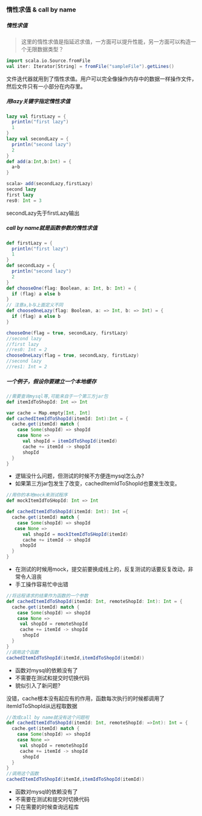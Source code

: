 ### 惰性求值 & call by name

##### 惰性求值

> 这里的惰性求值是指延迟求值，一方面可以提升性能，另一方面可以构造一个无限数据类型？

```scala
import scala.io.Source.fromFile
val iter: Iterator[String] = fromFile("sampleFile").getLines()
```

文件迭代器就用到了惰性求值。用户可以完全像操作内存中的数据一样操作文件，然后文件只有一小部分在内存里。

##### 用lazy关键字指定惰性求值

```scala
lazy val firstLazy = {
  println("first lazy")
  1
}
lazy val secondLazy = {
  println("second lazy")
  2
} 
def add(a:Int,b:Int) = {
  a+b
}
```

```scala
scala> add(secondLazy,firstLazy)
second lazy
first lazy
res0: Int = 3
```

secondLazy先于firstLazy输出

##### call by name就是函数参数的惰性求值

```scala
def firstLazy = {
  println("first lazy")
  1
}
def secondLazy = {
  println("second lazy")
  2
}
def chooseOne(flag: Boolean, a: Int, b: Int) = {
  if (flag) a else b
}
// 注意a,b与上面定义不同
def chooseOneLazy(flag: Boolean, a: => Int, b: => Int) = {
  if (flag) a else b
}
```

```scala
chooseOne(flag = true, secondLazy, firstLazy)
//second lazy
//first lazy
//res0: Int = 2
chooseOneLazy(flag = true, secondLazy, firstLazy)
//second lazy
//res1: Int = 2
```

##### 一个例子，假设你要建立一个本地缓存

```scala
//需要查询mysql等,可能来自于一个第三方jar包
def itemIdToShopId: Int => Int 

var cache = Map.empty[Int, Int]
def cachedItemIdToShopId(itemId: Int):Int = {
  cache.get(itemId) match {
    case Some(shopId) => shopId
    case None =>
      val shopId = itemIdToShopId(itemId)
      cache += itemId -> shopId
      shopId
  }
}
```

- 逻辑没什么问题，但测试的时候不方便连mysql怎么办?
- 如果第三方jar包发生了改变，cachedItemIdToShopId也要发生改变。

```scala
//用你的本地mock来测试程序
def mockItemIdToSHopId: Int => Int

def cachedItemIdToShopId(itemId: Int): Int ={  
  cache.get(itemId) match { 
    case Some(shopId) => shopId
   case None => 
      val shopId = mockItemIdToSHopId(itemId)
      cache += itemId -> shopId
     shopId 
  } 
}   
```

- 在测试的时候用mock，提交前要换成线上的，反复测试的话要反复改动，非常令人沮丧
- 手工操作容易忙中出错

```scala
//将远程请求的结果作为函数的一个参数
def cachedItemIdToShopId(itemId: Int, remoteShopId: Int): Int = {   
  cache.get(itemId) match { 
    case Some(shopId) => shopId 
    case None =>    
     val shopId = remoteShopId  
     cache += itemId -> shopId  
      shopId
  } 
}
//调用这个函数
cachedItemIdToShopId(itemId,itemIdToShopId(itemId))
```

- 函数对mysql的依赖没有了
- 不需要在测试和提交时切换代码
- 貌似引入了新问题?

没错，cache根本没有起应有的作用，函数每次执行的时候都调用了itemIdToShopId从远程取数据

```scala
//改成call by name就没有这个问题啦
def cachedItemIdToShopId(itemId: Int, remoteShopId: =>Int): Int = { 
  cache.get(itemId) match { 
    case Some(shopId) => shopId 
    case None =>    
     val shopId = remoteShopId  
     cache += itemId -> shopId  
      shopId
  } 
}
//调用这个函数
cachedItemIdToShopId(itemId,itemIdToShopId(itemId))
```

- 函数对mysql的依赖没有了
- 不需要在测试和提交时切换代码
- 只在需要的时候查询远程库